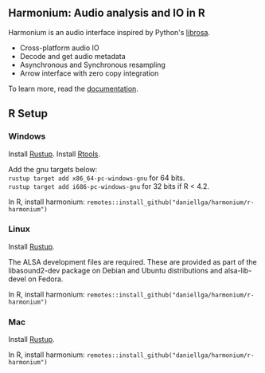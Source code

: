 ## Harmonium: Audio analysis and IO in R

Harmonium is an audio interface inspired by Python's [librosa](https://github.com/librosa/librosa).

- Cross-platform audio IO
- Decode and get audio metadata
- Asynchronous and Synchronous resampling
- Arrow interface with zero copy integration

To learn more, read the [documentation](https://daniellga.github.io/harmonium/).

## R Setup

### Windows

Install [Rustup](https://www.rust-lang.org/tools/install).
Install [Rtools](https://cran.r-project.org/bin/windows/Rtools/).

Add the gnu targets below: \
`rustup target add x86_64-pc-windows-gnu` for 64 bits.\
`rustup target add i686-pc-windows-gnu` for 32 bits if R < 4.2.

In R, install harmonium:
`remotes::install_github("daniellga/harmonium/r-harmonium")`

### Linux

Install [Rustup](https://www.rust-lang.org/tools/install).

The ALSA development files are required. These are provided as part of the libasound2-dev package on Debian and Ubuntu distributions and alsa-lib-devel on Fedora.

In R, install harmonium:
`remotes::install_github("daniellga/harmonium/r-harmonium")`

### Mac

Install [Rustup](https://www.rust-lang.org/tools/install).

In R, install harmonium:
`remotes::install_github("daniellga/harmonium/r-harmonium")`
